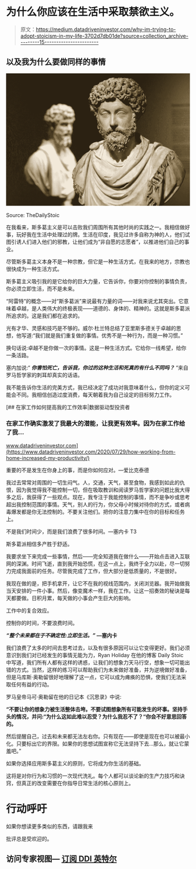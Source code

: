 # 为什么你应该在生活中采取禁欲主义。

> 原文：<https://medium.datadriveninvestor.com/why-im-trying-to-adopt-stoicism-in-my-life-3702d7db01de?source=collection_archive---------15----------------------->

## 以及我为什么要做同样的事情

![](img/fc35fc8e1aef0945f1ed7feb5d6d931e.png)

Source: TheDailyStoic

在我看来，斯多葛主义是可以击败我们周围所有其他时尚的实践之一。我相信做好事，玩好我在生活中处理过的牌。生活在印度，我见过许多自称为神的人，他们试图引诱人们进入他们的邪教，让他们成为“非自愿的志愿者”，以推进他们自己的事业。

尽管斯多葛主义本身不是一种宗教，但它是一种生活方式，在我来的地方，宗教也很快成为一种生活方式。

斯多葛主义吸引我的是它给你的巨大力量，它告诉你，你要对你控制的事情负责，你必须立即生活，而不是未来。

“阿雷特”的概念——对“斯多葛派”来说最有力量的词——对我来说尤其突出。它意味着卓越，是人类伟大的终极表现——道德的、身体的、精神的。这就是斯多葛派所追求的。这是我们都在追求的。

光有才华、灵感和技巧是不够的。威尔·杜兰特总结了亚里斯多德关于卓越的思想，他写道:“我们就是我们重复做的事情。优秀不是一种行为，而是一种习惯。”

换句话说:卓越不是你做一次的事情。这是一种生活方式。它给你一线希望，给你一条活路。

塞内加说:“ ***你害怕死亡，告诉我，你过的这种生活和死真的有什么不同吗？*** “来自罗马哲学家的刺耳却真实的话语。

我不能告诉你生活的完美方式，我已经决定了成功对我意味着什么，但你的定义可能会不同。我相信创造过度消费，每天朝着我为自己设定的目标努力工作。

[](https://www.datadriveninvestor.com/2020/07/29/how-working-from-home-increased-my-productivity/) [## 在家工作如何提高我的工作效率|数据驱动型投资者

### 在家工作确实激发了我最大的潜能，让我更有效率。因为在家工作给了我…

www.datadriveninvestor.com](https://www.datadriveninvestor.com/2020/07/29/how-working-from-home-increased-my-productivity/) 

重要的不是发生在你身上的事，而是你如何应对。—爱比克泰德

我过去常常对周围的一切生闷气。人，交通，天气，甚至食物，我感到如此的仇恨，因为我觉得我不能控制一切，但在吸取教训和阅读罗马哲学家的问题比我大得多之后，我获得了一些观点。现在，我专注于我能控制的事情，而不是争吵或思考超出我控制范围的事情。天气，别人的行为，你父母小时候对待你的方式，或者病毒爆发都是你无法控制的。不要关注他们。把你的注意力集中在你的目标和任务上。

不是我们时间少，而是我们浪费了很多时间。—塞内卡 T3

斯多葛派相信多产胜于舒适。

我要求坐下来完成一些事情，然后——完全知道我在做什么——开始点击进入互联网的深渊。时间飞逝，直到我开始恐慌，在这一点上，我终于全力以赴，尽一切努力完成我面前的任务。尽管我完成了工作，但大部分是低质量的，不是很好。

我现在做的是，把手机拿开，让它不在我的视线范围内，关闭浏览器。我开始做我当天安排的一件小事。然后，像变魔术一样，我在工作。让这一招奏效的秘诀是每天都要做。日积月累，每天做的小事会产生巨大的影响。

工作中的复合效应。

控制你的时间，不要浪费时间。

***“整个未来都在于不确定性:立即生活。”* —塞内卡**

我们浪费了太多的时间去思考过去，以及有很多原因可以让它变得更好。我们必须意识到我们对已经发生的事情无能为力，Ryan Holiday 在他的博客 Daily Stoic 中写道，我们所有人都有这样的诱惑，让我们的想象力天马行空，想象一切可能出错的方式。当然，这样的练习可以帮助我们为未来做好准备，并为逆境做好准备，但是马库斯·奥勒留很好地理解了这一点，它可以成为瘫痪的恐惧，使我们无法采取任何有益的行动。

罗马皇帝马可·奥勒留在他的日记本《沉思录》中说:

**“不要让你的想象力被生活整体击垮。不要试图想象所有可能发生的坏事。坚持手头的情况，并问:“为什么这如此难以忍受？为什么我忍不了？“你会不好意思回答的。**

然后提醒自己，过去和未来都无法左右你。只有现在——即使是现在也可以被最小化。只要标出它的界限。如果你的思想试图宣称它无法坚持下去…那么，就让它蒙羞吧。”

如果你选择应用斯多葛主义的原则，它将成为你生活的基础。

这将是对你行为和习惯的一次现代洗礼。每个人都可以谈论新的生产力技巧和诀窍，但真正的改变需要在你指导日常生活的核心原则上。

# 行动呼吁

如果你想读更多类似的东西，请跟我来

批评总是受欢迎的。

## 访问专家视图— [订阅 DDI 英特尔](https://datadriveninvestor.com/ddi-intel)